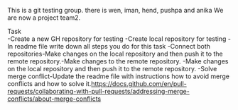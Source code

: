 This is a git testing group. there is wen, iman, hend, pushpa and anika
We are now a project team2.

Task  
-Create a new GH repository for testing
-Create local repository for testing
-In readme file write down all steps you do for this task
-Connect both repositories-Make changes on the local repository and then push it to the remote repository.-Make changes to the remote repository.
-Make changes on the local repository and then push it to the remote repository.
-Solve merge conflict-Update the readme file with instructions how to avoid merge conflicts and how to solve it.https://docs.github.com/en/pull-requests/collaborating-with-pull-requests/addressing-merge-conflicts/about-merge-conflicts

